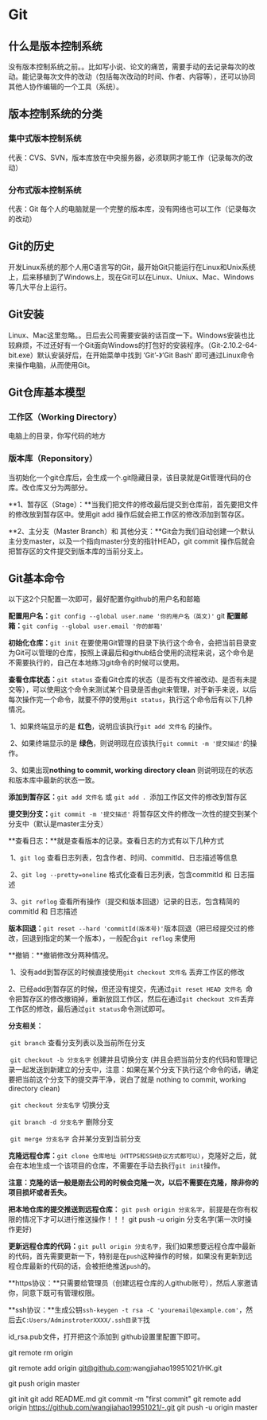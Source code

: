 
# Git

## 什么是版本控制系统

没有版本控制系统之前。。比如写小说、论文的痛苦，需要手动的去记录每次的改动。能记录每次文件的改动（包括每次改动的时间、作者、内容等），还可以协同其他人协作编辑的一个工具（系统）。

## 版本控制系统的分类

### 集中式版本控制系统

代表：CVS、SVN，版本库放在中央服务器，必须联网才能工作（记录每次的改动）

### 分布式版本控制系统

代表：Git 每个人的电脑就是一个完整的版本库，没有网络也可以工作（记录每次的改动）

## Git的历史

开发Linux系统的那个人用C语言写的Git，最开始Git只能运行在Linux和Unix系统上，后来移植到了Windows上，现在Git可以在Linux、Uniux、Mac、Windows等几大平台上运行。

## Git安装

Linux、Mac这里忽略。。日后去公司需要安装的话百度一下。Windows安装也比较麻烦，不过还好有一个Git面向Windows的打包好的安装程序。（Git-2.10.2-64-bit.exe）默认安装好后，在开始菜单中找到 ‘Git’-》‘Git Bash’ 即可通过Linux命令来操作电脑，从而使用Git。

## Git仓库基本模型

### 工作区（Working Directory）

电脑上的目录，你写代码的地方

### 版本库（Reponsitory）

当初始化一个git仓库后，会生成一个.git隐藏目录，该目录就是Git管理代码的仓库。改仓库又分为两部分。

**1、暂存区（Stage）：**当我们把文件的修改最后提交到仓库前，首先要把文件的修改放到暂存区中。使用git add 操作后就会把工作区的修改添加到暂存区。

**2、主分支（Master Branch）和 其他分支：**Git会为我们自动创建一个默认主分支master，以及一个指向master分支的指针HEAD，git commit 操作后就会把暂存区的文件提交到版本库的当前分支上。

## Git基本命令

以下这2个只配置一次即可，最好配置你github的用户名和邮箱

**配置用户名：**`git config --global user.name '你的用户名（英文)'` 
git
**配置邮箱：**`git config --global user.email '你的邮箱'`

**初始化仓库：**`git init` 在要使用Git管理的目录下执行这个命令，会把当前目录变为Git可以管理的仓库，按照上课最后和github结合使用的流程来说，这个命令是不需要执行的，自己在本地练习git命令的时候可以使用。

**查看仓库状态：**`git status` 查看Git仓库的状态（是否有文件被改动、是否有未提交等），可以使用这个命令来测试某个目录是否由git来管理，对于新手来说，以后每次操作完一个命令，就要不停的使用`git status`，执行这个命令后有以下几种情况。

​	1、如果终端显示的是   **红色**，说明应该执行`git add 文件名` 的操作。

​	2、如果终端显示的是   **绿色**，则说明现在应该执行`git commit -m '提交描述'`的操作。

​	3、如果出现**nothing to commit, working directory clean** 则说明现在的状态和版本库中最新的状态一致。

**添加到暂存区：**`git add 文件名` 或 `git add . `添加工作区文件的修改到暂存区

**提交到分支：**`git commit -m '提交描述'` 将暂存区文件的修改一次性的提交到某个分支中（默认是master主分支）

**查看日志：**就是查看版本的记录。查看日志的方式有以下几种方式

​	1、`git log` 查看日志列表，包含作者、时间、commitId、日志描述等信息

​	2、`git log --pretty=oneline` 格式化查看日志列表，包含commitId 和 日志描述

​	3、`git reflog` 查看所有操作（提交和版本回退）记录的日志，包含精简的commitId 和 日志描述

**版本回退：**`git reset --hard 'commitId(版本号)'`版本回退（把已经提交过的修改，回退到指定的某一个版本），一般配合`git reflog` 来使用

**撤销：**撤销修改分两种情况。

​	1、没有add到暂存区的时候直接使用`git checkout 文件名` 丢弃工作区的修改

​	2、已经add到暂存区的时候，但还没有提交，先通过`git reset HEAD 文件名 `命令把暂存区的修改撤销掉，重新放回工作区，然后在通过`git checkout 文件`丢弃工作区的修改，最后通过`git status`命令测试即可。

**分支相关：**

​	`git branch` 查看分支列表以及当前所在分支

​	`git checkout -b 分支名字` 创建并且切换分支 (并且会把当前分支的代码和管理记录一起发送到新建立的分支中，注意：如果在某个分支下执行这个命令的话，确定要把当前这个分支下的提交弄干净，说白了就是 nothing to commit, working directory clean)

​	`git checkout 分支名字` 切换分支

​	`git branch -d 分支名字` 删除分支

​	`git merge 分支名字` 合并某分支到当前分支





**克隆远程仓库：**`git clone 仓库地址（HTTPS和SSH协议方式都可以）`，克隆好之后，就会在本地生成一个该项目的仓库，不需要在手动去执行`git init`操作。 

**注意：克隆的话一般是刚去公司的时候会克隆一次，以后不需要在克隆，除非你的项目损坏或者丢失。**

**把本地仓库的提交推送到远程仓库：** `git push origin 分支名字`，前提是在你有权限的情况下才可以进行推送操作！！！ git push -u origin 分支名字(第一次时操作更好)

**更新远程仓库的代码：**`git pull origin 分支名字`，我们如果想要远程仓库中最新的代码，首先需要更新一下，特别是在`push`这种操作的时候，如果没有更新到远程仓库最新的代码的话，会被拒绝推送`push`的。



**https协议：**只需要给管理员（创建远程仓库的人github账号），然后人家邀请你，同意下既可有管理权限。

**ssh协议：**生成公钥`ssh-keygen -t rsa -C 'youremail@example.com'`，然后去`C:Users/AdminstroterXXXX/.ssh目录下`找


id_rsa.pub文件，打开把这个添加到 github设置里配置下即可。


<!-- 创建的远程仓库出错时 -->
git remote rm origin
<!-- 在执行 -->
git remote add origin git@github.com:wangjiahao19951021/HK.git


git push origin master


git init
git add README.md
git commit -m "first commit"
git remote add origin https://github.com/wangjiahao19951021/-.git
git push -u origin master


